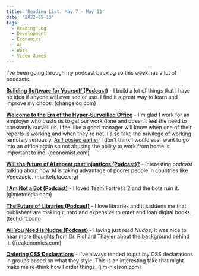 ```yaml
---
title: 'Reading List: May 7 - May 13'
date: '2022-05-13'
tags:
  - Reading Log
  - Development
  - Economics
  - AI
  - Work
  - Video Games
---
```


I've been going through my podcast backlog so this week has a lot of podcasts.
<!-- excerpt -->

[**Building Software for Yourself (Podcast)**](https://changelog.com/podcast/455) - I build a lot of things that I have no idea if anyone will ever see or use. I find it a great way to learn and improve my chops. <span className="domain-name">(changelog.com)</span>

[**Welcome to the Era of the Hyper-Surveilled Office**](https://www.economist.com/business/2022/05/09/welcome-to-the-era-of-the-hyper-surveilled-office) - I'm glad I work for an employer who trusts us to get our work done and doesn't feel the need to constantly surveil us. I feel like a good manager will know when one of their reports is working and when they're not. I also take the privilege of working remotely seriously. [As I posted earlier](https://kpwags.com/posts/2022/04/28/two-years-of-remote-work), I don't think I would ever want to go into an office again so not abusing the ability to work from home is important to me. <span className="domain-name">(economist.com)</span>

[**Will the future of AI repeat past injustices (Podcast)?**](https://www.marketplace.org/shows/marketplace-tech/will-the-future-of-ai-repeat-past-injustices/) - Interesting podcast talking about how AI is taking advantage of poorer people in countries like Venezuela. <span className="domain-name">(marketplace.org)</span>

[**I Am Not a Bot (Podcast)**](https://gimletmedia.com/shows/reply-all/emh36dn/178-i-am-not-a-bot) - I loved Team Fortress 2 and the bots ruin it. <span className="domain-name">(gimletmedia.com)</span>

[**The Future of Libraries (Podcast)**](https://www.techdirt.com/2021/09/07/techdirt-podcast-episode-297-future-libraries/) - I love libraries and it saddens me that publishers are making it hard and expensive to enter and loan digital books. <span className="domain-name">(techdirt.com)</span>

[**All You Need is Nudge (Podcast)**](https://freakonomics.com/podcast/all-you-need-is-nudge/) - Having just read *Nudge*, it was nice to hear more thoughts from Dr. Richard Thayler about the background behind it. <span className="domain-name">(freakonomics.com)</span>

[**Ordering CSS Declarations**](https://blog.jim-nielsen.com/2022/ordering-css-delcarations/) - I've always tended to put my CSS declarations in groups based on what they style. This is an interesting take that might make me re-think how I order things. <span className="domain-name">(jim-nielson.com)</span>